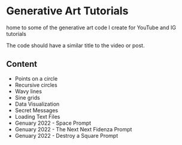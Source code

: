 # Generative Art Tutorials
home to some of the generative art code I create for YouTube and IG tutorials


The code should have a similar title to the video or post.


## Content
- Points on a circle
- Recursive circles
- Wavy lines
- Sine grids
- Data Visualization
- Secret Messages
- Loading Text Files
- Genuary 2022 - Space Prompt
- Genuary 2022 - The Next Next Fidenza Prompt
- Genuary 2022 - Destroy a Square Prompt
